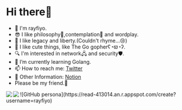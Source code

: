 # Hi there👋

- 🦕 I'm rayfiyo.
- 😎 I like philosophy📕,contemplation🤔 and wordplay.
- 💪 I like legacy and liberty.(Couldn't rhyme…😢)
- 🥰 I like cute things, like The Go gopherʕ◔ϖ◔ʔ.
- 🔍 I'm interested in network🖧 and security🛡.
- 🌱 I’m currently learning Golang.
- 📫 How to reach me: [Twitter](https://twitter.com/rayfiyo)
- 👀 Other Information: [Notion](https://rayfiyo.notion.site/rayfiyo/848cd3a3546a4e8194771d429f30550f)
- Please be my friend.🤝

<a href="https://github.com/anuraghazra/github-readme-stats">
  <img align="left" src="https://github-readme-stats.vercel.app/api?username=rayfiyo&count_private=true&show_icons=true" />
</a>

<a href="https://read-me-psi.vercel.app">
    <img align="left" src="https://read-413014.an.r.appspot.com/create?username=rayfiyo" />
</a>
![GitHub persona](https://read-413014.an.r.appspot.com/create?username=rayfiyo)
<!--
**rayfiyo/rayfiyo** is a ✨ _special_ ✨ repository because its `README.md` (this file) appears on your GitHub profile.

Here are some ideas to get you started:

- 🔭 I’m currently working on ...
- 🌱 I’m currently learning ...
- 👯 I’m looking to collaborate on ...
- 🤔 I’m looking for help with ...
- 💬 Ask me about ...
- 📫 How to reach me: ...
- 😄 Pronouns: ...
- ⚡ Fun fact: ...
  -->
